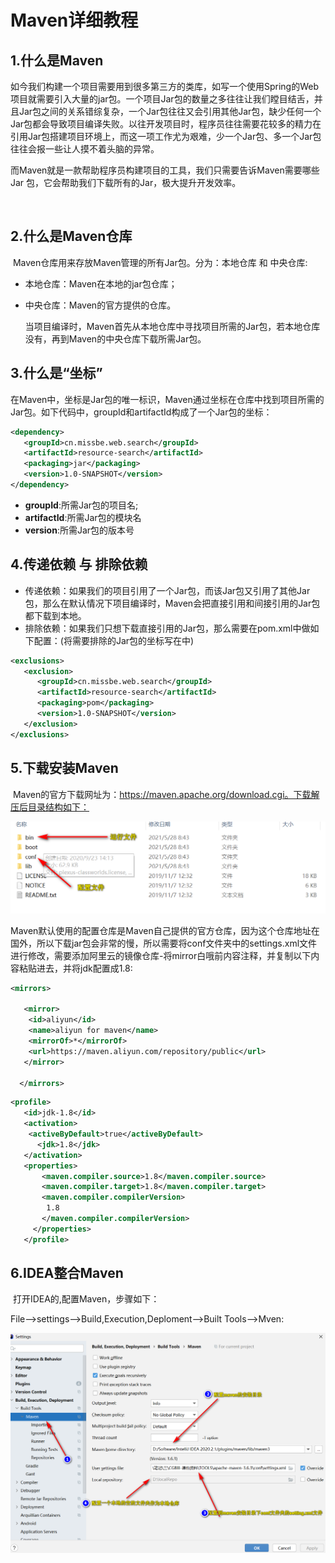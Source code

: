 # Maven详细教程

## 	1.什么是Maven

​	如今我们构建一个项目需要用到很多第三方的类库，如写一个使用Spring的Web项目就需要引入大量的jar包。一个项目Jar包的数量之多往往让我们瞠目结舌，并且Jar包之间的关系错综复杂，一个Jar包往往又会引用其他Jar包，缺少任何一个Jar包都会导致项目编译失败。以往开发项目时，程序员往往需要花较多的精力在引用Jar包搭建项目环境上，而这一项工作尤为艰难，少一个Jar包、多一个Jar包往往会报一些让人摸不着头脑的异常。

​	而Maven就是一款帮助程序员构建项目的工具，我们只需要告诉Maven需要哪些Jar 包，它会帮助我们下载所有的Jar，极大提升开发效率。

​	

## 2.什么是Maven仓库

​	Maven仓库用来存放Maven管理的所有Jar包。分为：本地仓库 和 中央仓库:

- 本地仓库：Maven在本地的jar包仓库；

- 中央仓库：Maven的官方提供的仓库。

  当项目编译时，Maven首先从本地仓库中寻找项目所需的Jar包，若本地仓库没有，再到Maven的中央仓库下载所需Jar包。

## 3.什么是“坐标”

​	在Maven中，坐标是Jar包的唯一标识，Maven通过坐标在仓库中找到项目所需的Jar包。如下代码中，groupId和artifactId构成了一个Jar包的坐标：

```xml
<dependency>
   <groupId>cn.missbe.web.search</groupId>
   <artifactId>resource-search</artifactId>
   <packaging>jar</packaging>
   <version>1.0-SNAPSHOT</version>
</dependency>
```

- **groupId**:所需Jar包的项目名;
- **artifactId**:所需Jar包的模块名
- **version**:所需Jar包的版本号



## 4.传递依赖 与 排除依赖

- 传递依赖：如果我们的项目引用了一个Jar包，而该Jar包又引用了其他Jar包，那么在默认情况下项目编译时，Maven会把直接引用和间接引用的Jar包都下载到本地。
- 排除依赖：如果我们只想下载直接引用的Jar包，那么需要在pom.xml中做如下配置：(将需要排除的Jar包的坐标写在中)

```xml
<exclusions>
   <exclusion>
      <groupId>cn.missbe.web.search</groupId>
      <artifactId>resource-search</artifactId>
      <packaging>pom</packaging>
      <version>1.0-SNAPSHOT</version>
   </exclusion>
</exclusions>
```



## 5.下载安装Maven

​	Maven的官方下载网址为：https://maven.apache.org/download.cgi。下载解压后目录结构如下：

![](Maven详细教程.assets/2022-03-03_125913.png)

​	Maven默认使用的配置仓库是Maven自己提供的官方仓库，因为这个仓库地址在国外，所以下载jar包会非常的慢，所以需要将conf文件夹中的settings.xml文件进行修改，需要添加阿里云的镜像仓库-将mirror白哦前内容注释，并复制以下内容粘贴进去，并将jdk配置成1.8:

```xml
<mirrors>

   <mirror>
	<id>aliyun</id>
	<name>aliyun for maven</name>
	<mirrorOf>*</mirrorOf>
	<url>https://maven.aliyun.com/repository/public</url>
   </mirror>
     
  </mirrors>
```

```xml
<profile>
   <id>jdk-1.8</id>
   <activation>
	<activeByDefault>true</activeByDefault>
      <jdk>1.8</jdk>
   </activation>
   <properties>
	   <maven.compiler.source>1.8</maven.compiler.source>
	   <maven.compiler.target>1.8</maven.compiler.target>
	   <maven.compiler.compilerVersion>
        1.8
       </maven.compiler.compilerVersion>
	 </properties>
   </profile>
```



## 6.IDEA整合Maven

​	打开IDEA的,配置Maven，步骤如下：

File-->settings-->Build,Execution,Deploment-->Built Tools-->Mven:

![](Maven详细教程.assets/2022-03-03_130718.png)